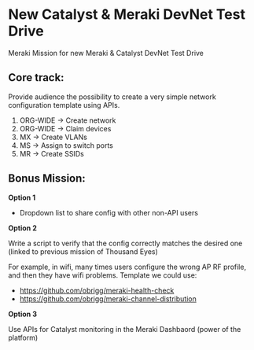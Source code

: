 # New Catalyst & Meraki DevNet Test Drive
Meraki Mission for new Meraki &amp; Catalyst DevNet Test Drive

## Core track:
Provide audience the possibility to create a very simple network configuration template using APIs. 

1. ORG-WIDE -> Create network
2. ORG-WIDE -> Claim devices
3. MX -> Create VLANs
4. MS -> Assign to switch ports
5. MR -> Create SSIDs

## Bonus Mission:
**Option 1**
- Dropdown list to share config with other non-API users

**Option 2**

Write a script to verify that the config correctly matches the desired one (linked to previous mission of Thousand Eyes)

For example, in wifi, many times users configure the wrong AP RF profile, and then they have wifi problems. Template we could use:
- https://github.com/obrigg/meraki-health-check
- https://github.com/obrigg/meraki-channel-distribution

**Option 3**

Use APIs for Catalyst monitoring in the Meraki Dashbaord (power of the platform)
